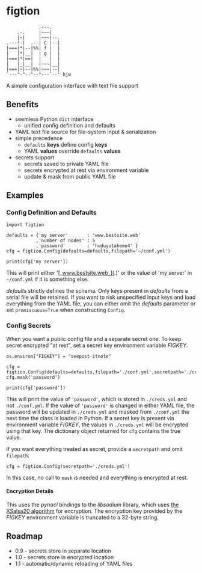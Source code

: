 # figtion

                .---.
        .-.     |~~~|
        |~|     |~~~|--.
    .---!-|  .--| C |--|
    |===|*|--|%%| f |  |
    |   |*|__|  | g |  |
    |===|*|==|  |   |  |
    |   |_|__|  |~~~|__|
    |===|~|--|%%|~~~|--|
    `---^-^--^--^---`--' hjw


A simple configuration interface with text file support

## Benefits

  * seemless Python `dict` interface
    * unified config definition and defaults
  * YAML text file source for file-system input & serialization
  * simple precedence
    * `defaults` **keys** define config **keys**
    * YAML **values** override `defaults` **values**
  * secrets support
    * secrets saved to private YAML file
    * secrets encrypted at rest via environment variable
    * update & mask from public YAML file

## Examples

### Config Definition and Defaults

    import figtion

    defaults = {'my server'       : 'www.bestsite.web'
               ,'number of nodes' : 5
               ,'password'        : 'huduyutakeme4' }
    cfg = figtion.Config(defaults=defaults,filepath='~/conf.yml')

    print(cfg['my server'])  

This will print either '[_www.bestsite.web_](.)' or the value of 'my server' in `~/conf.yml` if it is something else.

*defaults* strictly defines the schema. Only keys present in *defaults* from a serial file will be retained. If you want to risk unspecified input keys and load everything from the YAML file, you can either omit the *defaults* parameter or set `promiscuous=True` when constructing `Config`.

### Config Secrets

When you want a public config file and a separate secret one.
To keep secret encrypted "at rest", set a secret key environment variable *FIGKEY*.

    os.environ["FIGKEY"] = "seepost-itnote"

    cfg = figtion.Config(defaults=defaults,filepath='./conf.yml',secretpath='./creds.yml')
    cfg.mask('password')

    print(cfg['password'])

This will print the value of `'password'`, which is stored in `./creds.yml` and not `./conf.yml`. If the value of `'password'` is changed in either YAML file, the password will be updated in `./creds.yml` and masked from `./conf.yml` the next time the class is loaded in Python. If a secret key is present via environment variable *FIGKEY*, the values in `./creds.yml` will be encrypted using that key.
The dictionary object returned for `cfg` contains the true value.

If you want everything treated as secret, provide a `secretpath` and omit `filepath`:

    cfg = figtion.Config(secretpath='./creds.yml')

In this case, no call to `mask` is needed and everything is encrypted at rest.

#### Encryption Details

This uses the *pynacl* bindings to the *libsodium* library, which uses [the XSalsa20 algorithm](https://libsodium.gitbook.io/doc/advanced/stream_ciphers/xsalsa20) for encryption. The encryption key provided by the *FIGKEY* environment variable is truncated to a 32-byte string.

## Roadmap

  * 0.9 - secrets store in separate location
  * 1.0 - secrets store in encrypted location
  * 1.1 - automatic/dynamic reloading of YAML files
